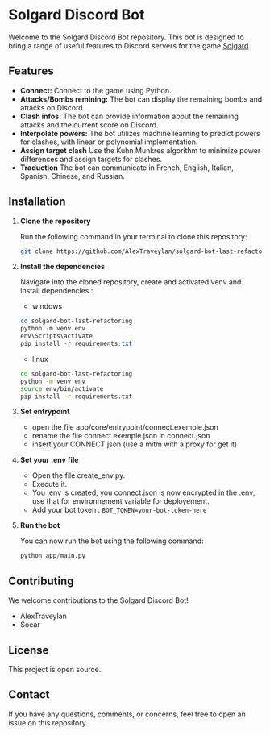 # Solgard Discord Bot

Welcome to the Solgard Discord Bot repository. This bot is designed to bring a range of useful features to Discord servers for the game [Solgard](https://snowprintstudios.com/solgard/).

## Features

- **Connect:** Connect to the game using Python.
- **Attacks/Bombs remining:** The bot can display the remaining bombs and attacks on Discord.
- **Clash infos:** The bot can provide information about the remaining attacks and the current score on Discord.
- **Interpolate powers:** The bot utilizes machine learning to predict powers for clashes, with linear or polynomial implementation.
- **Assign target clash** Use the Kuhn Munkres algorithm to minimize power differences and assign targets for clashes.
- **Traduction** The bot can communicate in French, English, Italian, Spanish, Chinese, and Russian. 


## Installation

1. **Clone the repository**

   Run the following command in your terminal to clone this repository:

   ```bash
   git clone https://github.com/AlexTraveylan/solgard-bot-last-refactoring.git
   ```

2. **Install the dependencies**

    Navigate into the cloned repository, create and activated venv and install dependencies :

    - windows
    ```powershell
    cd solgard-bot-last-refactoring
    python -m venv env
    env\Scripts\activate
    pip install -r requirements.txt
    ```
    - linux
    ```bash
    cd solgard-bot-last-refactoring
    python -m venv env
    source env/bin/activate
    pip install -r requirements.txt
    ```


3. **Set entrypoint**

    - open the file app/core/entrypoint/connect.exemple.json
    - rename the file connect.exemple.json in connect.json
    - insert your CONNECT json (use a mitm with a proxy for get it)

4. **Set your .env file**

    - Open the file create_env.py.
    - Execute it.
    - You .env is created, you connect.json is now encrypted in the .env, use that for environnement variable for deployement.
    - Add your bot token : `BOT_TOKEN=your-bot-token-here`
     
4. **Run the bot**

    You can now run the bot using the following command:

    ```python
    python app/main.py
    ```


## Contributing

We welcome contributions to the Solgard Discord Bot! 
- AlexTraveylan
- Soear

## License

This project is open source.

## Contact

If you have any questions, comments, or concerns, feel free to open an issue on this repository.



